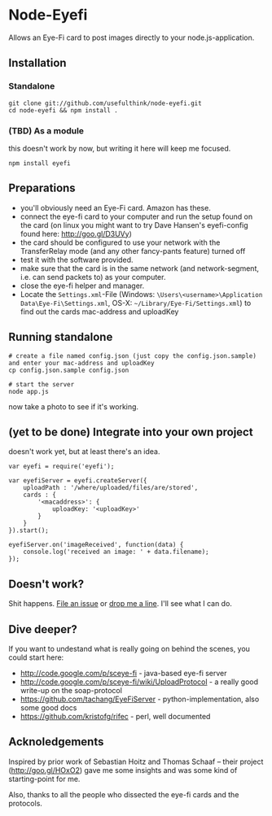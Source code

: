 # Node-Eyefi

Allows an Eye-Fi card to post images directly to your node.js-application.

## Installation

### Standalone

    git clone git://github.com/usefulthink/node-eyefi.git
    cd node-eyefi && npm install .

### (TBD) As a module

this doesn't work by now, but writing it here will keep me focused.

    npm install eyefi

## Preparations

 - you'll obviously need an Eye-Fi card. Amazon has these.
 - connect the eye-fi card to your computer and run the setup found on the card
   (on linux you might want to try Dave Hansen's eyefi-config found here:
   http://goo.gl/D3UVy)
 - the card should be configured to use your network with the TransferRelay
   mode (and any other fancy-pants feature) turned off
 - test it with the software provided.
 - make sure that the card is in the same network (and network-segment, i.e.
   can send packets to) as your computer.
 - close the eye-fi helper and manager.
 - Locate the `Settings.xml`-File (Windows: `\Users\<username>\Application Data\Eye-Fi\Settings.xml`,
   OS-X: `~/Library/Eye-Fi/Settings.xml`) to find out the cards mac-address and
   uploadKey


## Running standalone

    # create a file named config.json (just copy the config.json.sample) and enter your mac-address and uploadKey
    cp config.json.sample config.json
    
    # start the server
    node app.js
    
now take a photo to see if it's working.

## (yet to be done) Integrate into your own project

doesn't work yet, but at least there's an idea.

    var eyefi = require('eyefi');

    var eyefiServer = eyefi.createServer({
        uploadPath : '/where/uploaded/files/are/stored',
        cards : {
            '<macaddress>': {
                uploadKey: '<uploadKey>'
            }
        }
    }).start();
    
    eyefiServer.on('imageReceived', function(data) {
        console.log('received an image: ' + data.filename);
    });


## Doesn't work?

Shit happens. [File an issue](https://github.com/usefulthink/node-eyefi/issues)
or [drop me a line](https://github.com/usefulthink). I'll see what I can do.


## Dive deeper?

If you want to undestand what is really going on behind the scenes, you could
start here:

 - http://code.google.com/p/sceye-fi - java-based eye-fi server
 - http://code.google.com/p/sceye-fi/wiki/UploadProtocol - a really good write-up on the soap-protocol
 - https://github.com/tachang/EyeFiServer - python-implementation, also some good docs
 - https://github.com/kristofg/rifec - perl, well documented


## Acknoledgements

Inspired by prior work of Sebastian Hoitz and Thomas Schaaf – their project
(http://goo.gl/HOxO2) gave me some insights and was some kind of starting-point
for me.

Also, thanks to all the people who dissected the eye-fi cards and the protocols.


